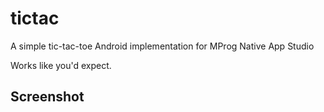 tictac
======

A simple tic-tac-toe Android implementation for MProg Native App Studio


Works like you'd expect.


Screenshot
----------
